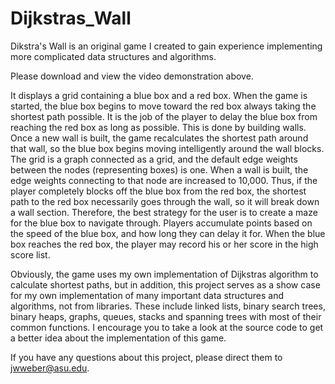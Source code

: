 # Dijkstras_Wall

Dikstra's Wall is an original game I created to gain experience implementing more complicated data structures and algorithms.

Please download and view the video demonstration above.

It displays a grid containing a blue box and a red box. When the game is started, the blue box begins to move toward the red box 
always taking the shortest path possible. It is the job of the player to delay the blue box from reaching the red box as long as possible. 
This is done by building walls. Once a new wall is built, the game recalculates the shortest path around that wall, 
so the blue box begins moving intelligently around the wall blocks. The grid is a graph connected as a grid, and the default edge weights 
between the nodes (representing boxes) is one. When a wall is built, the edge weights connecting to that node are increased to 10,000. 
Thus, if the player completely blocks off the blue box from the red box, the shortest path to the red box necessarily goes through the wall,
so it will break down a wall section. Therefore, the best strategy for the user is to create a maze for the blue box to navigate through. 
Players accumulate points based on the speed of the blue box, and how long they can delay it for. When the blue box reaches the red box, 
the player may record his or her score in the high score list. 

Obviously, the game uses my own implementation of Dijkstras algorithm to calculate shortest paths, but in addition, this project serves as 
a show case for my own implementation of many important data structures and algorithms, not from libraries. These include linked lists, 
binary search trees, binary heaps, graphs, queues, stacks and spanning trees with most of their common functions. 
I encourage you to take a look at the source code to get a better idea about the implementation of this game. 

If you have any questions about this project, please direct them to jwweber@asu.edu.